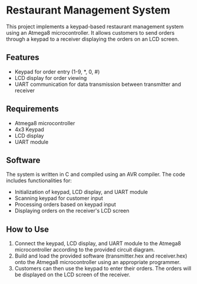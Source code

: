 # Restaurant Management System

This project implements a keypad-based restaurant management system using an Atmega8 microcontroller. It allows customers to send orders through a keypad to a receiver displaying the orders on an LCD screen.

## Features

- Keypad for order entry (1-9, *, 0, #)
- LCD display for order viewing
- UART communication for data transmission between transmitter and receiver

## Requirements

- Atmega8 microcontroller
- 4x3 Keypad
- LCD display
- UART module

## Software

The system is written in C and compiled using an AVR compiler. The code includes functionalities for:

- Initialization of keypad, LCD display, and UART module
- Scanning keypad for customer input
- Processing orders based on keypad input
- Displaying orders on the receiver's LCD screen

## How to Use

1. Connect the keypad, LCD display, and UART module to the Atmega8 microcontroller according to the provided circuit diagram.
2. Build and load the provided software (transmitter.hex and receiver.hex) onto the Atmega8 microcontroller using an appropriate programmer.
3. Customers can then use the keypad to enter their orders. The orders will be displayed on the LCD screen of the receiver.